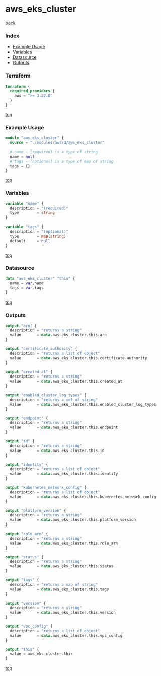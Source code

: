 # aws_eks_cluster

[back](../aws.md)

### Index

- [Example Usage](#example-usage)
- [Variables](#variables)
- [Datasource](#datasource)
- [Outputs](#outputs)

### Terraform

```terraform
terraform {
  required_providers {
    aws = ">= 3.22.0"
  }
}
```

[top](#index)

### Example Usage

```terraform
module "aws_eks_cluster" {
  source = "./modules/aws/d/aws_eks_cluster"

  # name - (required) is a type of string
  name = null
  # tags - (optional) is a type of map of string
  tags = {}
}
```

[top](#index)

### Variables

```terraform
variable "name" {
  description = "(required)"
  type        = string
}

variable "tags" {
  description = "(optional)"
  type        = map(string)
  default     = null
}
```

[top](#index)

### Datasource

```terraform
data "aws_eks_cluster" "this" {
  name = var.name
  tags = var.tags
}
```

[top](#index)

### Outputs

```terraform
output "arn" {
  description = "returns a string"
  value       = data.aws_eks_cluster.this.arn
}

output "certificate_authority" {
  description = "returns a list of object"
  value       = data.aws_eks_cluster.this.certificate_authority
}

output "created_at" {
  description = "returns a string"
  value       = data.aws_eks_cluster.this.created_at
}

output "enabled_cluster_log_types" {
  description = "returns a set of string"
  value       = data.aws_eks_cluster.this.enabled_cluster_log_types
}

output "endpoint" {
  description = "returns a string"
  value       = data.aws_eks_cluster.this.endpoint
}

output "id" {
  description = "returns a string"
  value       = data.aws_eks_cluster.this.id
}

output "identity" {
  description = "returns a list of object"
  value       = data.aws_eks_cluster.this.identity
}

output "kubernetes_network_config" {
  description = "returns a list of object"
  value       = data.aws_eks_cluster.this.kubernetes_network_config
}

output "platform_version" {
  description = "returns a string"
  value       = data.aws_eks_cluster.this.platform_version
}

output "role_arn" {
  description = "returns a string"
  value       = data.aws_eks_cluster.this.role_arn
}

output "status" {
  description = "returns a string"
  value       = data.aws_eks_cluster.this.status
}

output "tags" {
  description = "returns a map of string"
  value       = data.aws_eks_cluster.this.tags
}

output "version" {
  description = "returns a string"
  value       = data.aws_eks_cluster.this.version
}

output "vpc_config" {
  description = "returns a list of object"
  value       = data.aws_eks_cluster.this.vpc_config
}

output "this" {
  value = aws_eks_cluster.this
}
```

[top](#index)